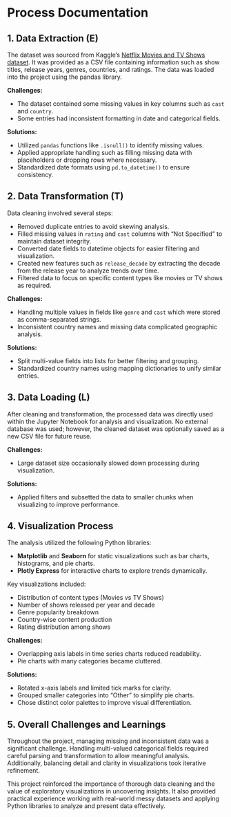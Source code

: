 # Process Documentation

## 1. Data Extraction (E)

The dataset was sourced from Kaggle’s [Netflix Movies and TV Shows dataset](https://www.kaggle.com/shivamb/netflix-shows). It was provided as a CSV file containing information such as show titles, release years, genres, countries, and ratings. The data was loaded into the project using the pandas library.

**Challenges:**  
- The dataset contained some missing values in key columns such as `cast` and `country`.  
- Some entries had inconsistent formatting in date and categorical fields.

**Solutions:**  
- Utilized `pandas` functions like `.isnull()` to identify missing values.  
- Applied appropriate handling such as filling missing data with placeholders or dropping rows where necessary.  
- Standardized date formats using `pd.to_datetime()` to ensure consistency.

## 2. Data Transformation (T)

Data cleaning involved several steps:

- Removed duplicate entries to avoid skewing analysis.  
- Filled missing values in `rating` and `cast` columns with “Not Specified” to maintain dataset integrity.  
- Converted date fields to datetime objects for easier filtering and visualization.  
- Created new features such as `release_decade` by extracting the decade from the release year to analyze trends over time.  
- Filtered data to focus on specific content types like movies or TV shows as required.

**Challenges:**  
- Handling multiple values in fields like `genre` and `cast` which were stored as comma-separated strings.  
- Inconsistent country names and missing data complicated geographic analysis.

**Solutions:**  
- Split multi-value fields into lists for better filtering and grouping.  
- Standardized country names using mapping dictionaries to unify similar entries.

## 3. Data Loading (L)

After cleaning and transformation, the processed data was directly used within the Jupyter Notebook for analysis and visualization. No external database was used; however, the cleaned dataset was optionally saved as a new CSV file for future reuse.

**Challenges:**  
- Large dataset size occasionally slowed down processing during visualization.

**Solutions:**  
- Applied filters and subsetted the data to smaller chunks when visualizing to improve performance.

## 4. Visualization Process

The analysis utilized the following Python libraries:

- **Matplotlib** and **Seaborn** for static visualizations such as bar charts, histograms, and pie charts.  
- **Plotly Express** for interactive charts to explore trends dynamically.

Key visualizations included:

- Distribution of content types (Movies vs TV Shows)  
- Number of shows released per year and decade  
- Genre popularity breakdown  
- Country-wise content production  
- Rating distribution among shows

**Challenges:**  
- Overlapping axis labels in time series charts reduced readability.  
- Pie charts with many categories became cluttered.

**Solutions:**  
- Rotated x-axis labels and limited tick marks for clarity.  
- Grouped smaller categories into “Other” to simplify pie charts.  
- Chose distinct color palettes to improve visual differentiation.

## 5. Overall Challenges and Learnings

Throughout the project, managing missing and inconsistent data was a significant challenge. Handling multi-valued categorical fields required careful parsing and transformation to allow meaningful analysis. Additionally, balancing detail and clarity in visualizations took iterative refinement.

This project reinforced the importance of thorough data cleaning and the value of exploratory visualizations in uncovering insights. It also provided practical experience working with real-world messy datasets and applying Python libraries to analyze and present data effectively.
